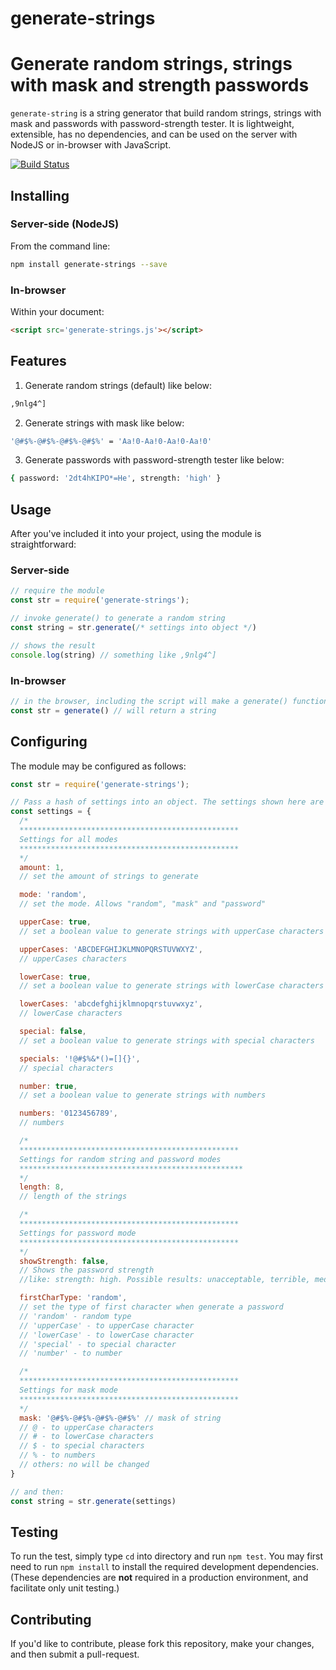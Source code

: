 # generate-strings
Generate random strings, strings with mask and strength passwords
============================
`generate-string` is a string generator that build random strings, strings with mask and passwords with password-strength tester.
It is lightweight, extensible, has no dependencies, and can be used on the server with NodeJS or in-browser with JavaScript.

[![Build Status](https://travis-ci.com/LucasNaja/generate-strings.svg?branch=master)](https://travis-ci.com/LucasNaja/generate-strings)

Installing
----------
### Server-side (NodeJS)
From the command line:

```sh
npm install generate-strings --save
```

### In-browser
Within your document:

```html
<script src='generate-strings.js'></script>
```

Features
--------
1. Generate random strings (default) like below:
```sh
,9nlg4^]
```

2. Generate strings with mask like below:
```sh
'@#$%-@#$%-@#$%-@#$%' = 'Aa!0-Aa!0-Aa!0-Aa!0'
```

3. Generate passwords with password-strength tester like below:
```sh
{ password: '2dt4hKIPO*=He', strength: 'high' }
```

Usage
-----
After you've included it into your project, using the module is straightforward:

### Server-side
```javascript
// require the module
const str = require('generate-strings');

// invoke generate() to generate a random string
const string = str.generate(/* settings into object */)

// shows the result
console.log(string) // something like ,9nlg4^]
```

### In-browser
```javascript
// in the browser, including the script will make a generate() function available.
const str = generate() // will return a string
```

Configuring
-----------
The module may be configured as follows:

```javascript
const str = require('generate-strings');

// Pass a hash of settings into an object. The settings shown here are the defaults.
const settings = {
  /*
  *************************************************
  Settings for all modes
  *************************************************
  */
  amount: 1,
  // set the amount of strings to generate

  mode: 'random',
  // set the mode. Allows "random", "mask" and "password"

  upperCase: true,
  // set a boolean value to generate strings with upperCase characters

  upperCases: 'ABCDEFGHIJKLMNOPQRSTUVWXYZ',
  // upperCases characters

  lowerCase: true,
  // set a boolean value to generate strings with lowerCase characters

  lowerCases: 'abcdefghijklmnopqrstuvwxyz',
  // lowerCase characters

  special: false,
  // set a boolean value to generate strings with special characters

  specials: '!@#$%&*()=[]{}',
  // special characters

  number: true,
  // set a boolean value to generate strings with numbers

  numbers: '0123456789',
  // numbers

  /*
  *************************************************
  Settings for random string and password modes
  **************************************************
  */
  length: 8,
  // length of the strings

  /*
  *************************************************
  Settings for password mode
  *************************************************
  */
  showStrength: false,
  // Shows the password strength
  //like: strength: high. Possible results: unacceptable, terrible, medium, good and high.

  firstCharType: 'random',
  // set the type of first character when generate a password
  // 'random' - random type
  // 'upperCase' - to upperCase character
  // 'lowerCase' - to lowerCase character
  // 'special' - to special character
  // 'number' - to number

  /*
  *************************************************
  Settings for mask mode
  *************************************************
  */
  mask: '@#$%-@#$%-@#$%-@#$%' // mask of string
  // @ - to upperCase characters
  // # - to lowerCase characters
  // $ - to special characters
  // % - to numbers
  // others: no will be changed
}

// and then:
const string = str.generate(settings)
```

Testing
-------
To run the test, simply type `cd` into directory and run `npm test`. You
may first need to run `npm install` to install the required development
dependencies. (These dependencies are **not** required in a production
environment, and facilitate only unit testing.)


Contributing
------------
If you'd like to contribute, please fork this repository, make your changes, and then submit a pull-request.